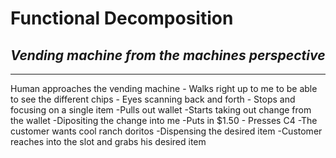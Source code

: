 # Functional Decomposition

## *Vending machine from the machines perspective*
----------------------------------------------------
Human approaches the vending machine
    - Walks right up to me to be able to see the different chips
        - Eyes scanning back and forth
        - Stops and focusing on a single item
    -Pulls out wallet
        -Starts taking out change from the wallet
        -Dipositing the change into me
        -Puts in $1.50
    - Presses C4
        -The customer wants cool ranch doritos
    -Dispensing the desired item
        -Customer reaches into the slot and grabs his desired item
